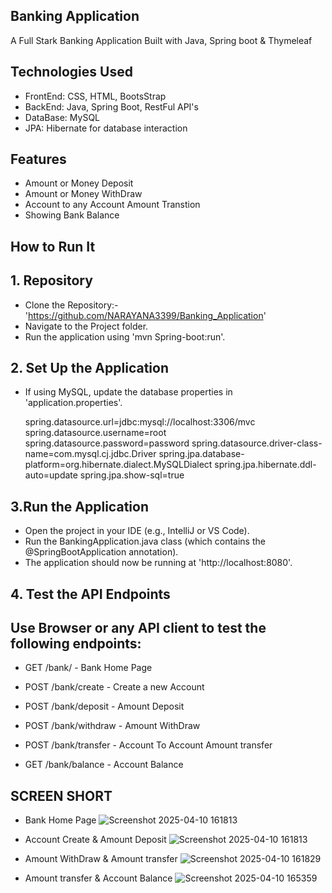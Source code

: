 ## Banking Application
 A Full Stark Banking Application Built with Java, Spring boot & Thymeleaf
## Technologies Used
 * FrontEnd: CSS, HTML, BootsStrap
 * BackEnd: Java, Spring Boot, RestFul API's
 * DataBase: MySQL
 * JPA: Hibernate for database interaction
   
## Features
 * Amount or Money Deposit
 * Amount or Money WithDraw
 * Account to any Account Amount Transtion
 * Showing Bank Balance

## How to Run It
  ## 1. Repository
   * Clone the Repository:-'https://github.com/NARAYANA3399/Banking_Application'
   * Navigate to the Project folder.
   * Run the application using 'mvn Spring-boot:run'.
  ## 2. Set Up the Application
   * If using MySQL, update the database properties in 'application.properties'.

      spring.datasource.url=jdbc:mysql://localhost:3306/mvc
      spring.datasource.username=root
      spring.datasource.password=password
      spring.datasource.driver-class-name=com.mysql.cj.jdbc.Driver
      spring.jpa.database-platform=org.hibernate.dialect.MySQLDialect
      spring.jpa.hibernate.ddl-auto=update 
      spring.jpa.show-sql=true
     
  ## 3.Run the Application
   * Open the project in your IDE (e.g., IntelliJ or VS Code).
   * Run the BankingApplication.java class (which contains the @SpringBootApplication annotation).
   * The application should now be running at 'http://localhost:8080'.
  ## 4. Test the API Endpoints
   ## Use Browser or any API client to test the following endpoints:
   
   *  GET /bank/ - Bank Home Page

   * POST /bank/create - Create a new Account

   * POST /bank/deposit - Amount Deposit

   * POST /bank/withdraw - Amount WithDraw

   * POST /bank/transfer - Account To Account Amount transfer

   * GET /bank/balance - Account Balance


 ## SCREEN SHORT
 
  * Bank Home Page
![Screenshot 2025-04-10 161813](https://github.com/user-attachments/assets/6a8d16fb-1b6a-4adc-b8f8-669f2ee2c5b4)

  * Account Create & Amount Deposit
![Screenshot 2025-04-10 161813](https://github.com/user-attachments/assets/1f8e6f46-b4a4-415b-b14f-0f58b3e2eb89)

  * Amount WithDraw & Amount transfer
![Screenshot 2025-04-10 161829](https://github.com/user-attachments/assets/453afda0-de48-499b-838a-89377bf094be)

  * Amount transfer & Account Balance
![Screenshot 2025-04-10 165359](https://github.com/user-attachments/assets/4a5ea4d2-a9e6-493d-ac52-ebb32d94f295)


